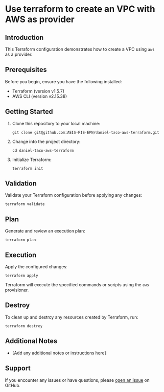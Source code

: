 Use terraform to create an VPC with AWS as provider
=======================

Introduction
------------

This Terraform configuration demonstrates how to create a VPC using `aws` as a provider. 


Prerequisites
-------------

Before you begin, ensure you have the following installed:

-   Terraform (version v1.5.7)
-   AWS CLI (version v2.15.38)

Getting Started
---------------

1.  Clone this repository to your local machine:


    `git clone git@github.com:AEIS-FIS-EPN/daniel-taco-aws-terraform.git`

2.  Change into the project directory:

    `cd daniel-taco-aws-terraform`

3.  Initialize Terraform:

    `terraform init`


Validation
----------

Validate your Terraform configuration before applying any changes:


`terraform validate`

Plan
----

Generate and review an execution plan:


`terraform plan`

Execution
---------

Apply the configured changes:


`terraform apply`

Terraform will execute the specified commands or scripts using the `aws` provisioner.

Destroy
-------

To clean up and destroy any resources created by Terraform, run:


`terraform destroy`

Additional Notes
----------------

-   [Add any additional notes or instructions here]

Support
-------

If you encounter any issues or have questions, please [open an issue](https://github.com/AEIS-FIS-EPN/daniel-taco-aws-terraform/issues) on GitHub.